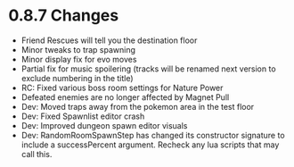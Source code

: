 # 0.8.7 Changes #

* Friend Rescues will tell you the destination floor
* Minor tweaks to trap spawning
* Minor display fix for evo moves
* Partial fix for music spoilering (tracks will be renamed next version to exclude numbering in the title)
* RC: Fixed various boss room settings for Nature Power
* Defeated enemies are no longer affected by Magnet Pull
* Dev: Moved traps away from the pokemon area in the test floor
* Dev: Fixed Spawnlist editor crash
* Dev: Improved dungeon spawn editor visuals
* Dev: RandomRoomSpawnStep has changed its constructor signature to include a successPercent argument.  Recheck any lua scripts that may call this.